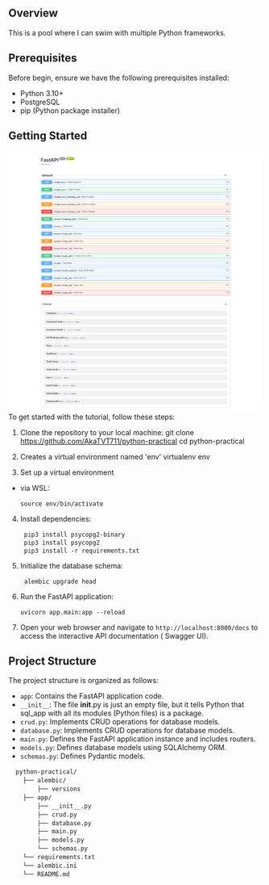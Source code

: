 ## Overview

This is a pool where I can swim with multiple Python frameworks.

## Prerequisites

Before begin, ensure we have the following prerequisites installed:

- Python 3.10+
- PostgreSQL
- pip (Python package installer)

## Getting Started
![2024-04-05_001429.png](2024-04-05_001429.png)
To get started with the tutorial, follow these steps:

1. Clone the repository to your local machine:
   git clone https://github.com/AkaTVT711/python-practical
   cd python-practical


2. Creates a virtual environment named 'env'
   virtualenv env


3. Set up a virtual environment

- via WSL:
  ```
  source env/bin/activate
  ```

4. Install dependencies:
   ```
    pip3 install psycopg2-binary
    pip3 install psycopg2
    pip3 install -r requirements.txt
    ```

5. Initialize the database schema:
   ```
    alembic upgrade head
   ```

6. Run the FastAPI application:
   ```
   uvicorn app.main:app --reload
   ```

7. Open your web browser and navigate to `http://localhost:8000/docs` to access the interactive API documentation (
   Swagger UI).

## Project Structure

The project structure is organized as follows:

- `app`: Contains the FastAPI application code.
- `__init__`: The file __init__.py is just an empty file, but it tells Python that sql_app with all its modules (Python files) is a package.
- `crud.py`: Implements CRUD operations for database models.
- `database.py`: Implements CRUD operations for database models.
- `main.py`: Defines the FastAPI application instance and includes routers.
- `models.py`: Defines database models using SQLAlchemy ORM.
- `schemas.py`:  Defines Pydantic models.


```bash
  python-practical/
    ├── alembic/
        ├── versions
    ├── app/
        ├── __init__.py
        ├── crud.py
        ├── database.py
        ├── main.py
        ├── models.py
        └── schemas.py
    └── requirements.txt
    └── alembic.ini
    └── README.md
```
